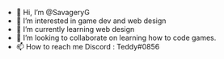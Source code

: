 - 👋 Hi, I’m @SavageryG
- 👀 I’m interested in game dev and web design
- 🌱 I’m currently learning web design
- 💞️ I’m looking to collaborate on learning how to code games.
- 📫 How to reach me Discord : Teddy#0856

<!---
SavageryG/SavageryG is a ✨ special ✨ repository because its `README.md` (this file) appears on your GitHub profile.
You can click the Preview link to take a look at your changes.
--->
